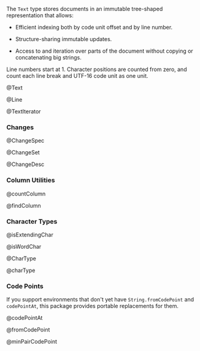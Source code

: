 The `Text` type stores documents in an immutable tree-shaped
representation that allows:

 - Efficient indexing both by code unit offset and by line number.

 - Structure-sharing immutable updates.

 - Access to and iteration over parts of the document without copying
   or concatenating big strings.

Line numbers start at 1. Character positions are counted from zero,
and count each line break and UTF-16 code unit as one unit.

@Text

@Line

@TextIterator

### Changes

@ChangeSpec

@ChangeSet

@ChangeDesc

### Column Utilities

@countColumn

@findColumn

### Character Types

@isExtendingChar

@isWordChar

@CharType

@charType

### Code Points

If you support environments that don't yet have `String.fromCodePoint`
and `codePointAt`, this package provides portable replacements for them.

@codePointAt

@fromCodePoint

@minPairCodePoint
